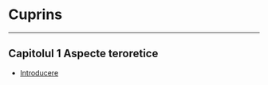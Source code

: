 # Cuprins
---
## Capitolul 1 Aspecte teroretice
- [Introducere](Capitolul%201%20Aspecte%20teoretice/Introducere.md)

